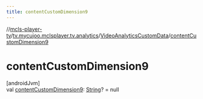 ```yaml
---
title: contentCustomDimension9
---
```

//[mcls-player-tv](../../../index.html)/[tv.mycujoo.mclsplayer.tv.analytics](../index.html)/[VideoAnalyticsCustomData](index.html)/[contentCustomDimension9](content-custom-dimension9.html)



# contentCustomDimension9



[androidJvm]\
val [contentCustomDimension9](content-custom-dimension9.html): [String](https://kotlinlang.org/api/latest/jvm/stdlib/kotlin/-string/index.html)? = null




